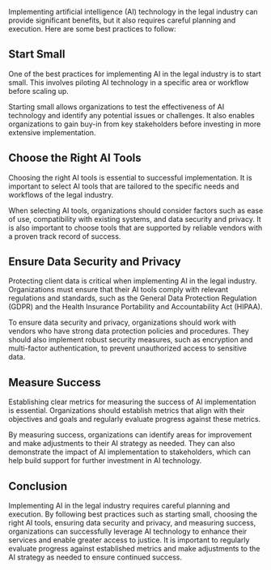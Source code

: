 
Implementing artificial intelligence (AI) technology in the legal industry can provide significant benefits, but it also requires careful planning and execution. Here are some best practices to follow:

Start Small
-----------

One of the best practices for implementing AI in the legal industry is to start small. This involves piloting AI technology in a specific area or workflow before scaling up.

Starting small allows organizations to test the effectiveness of AI technology and identify any potential issues or challenges. It also enables organizations to gain buy-in from key stakeholders before investing in more extensive implementation.

Choose the Right AI Tools
-------------------------

Choosing the right AI tools is essential to successful implementation. It is important to select AI tools that are tailored to the specific needs and workflows of the legal industry.

When selecting AI tools, organizations should consider factors such as ease of use, compatibility with existing systems, and data security and privacy. It is also important to choose tools that are supported by reliable vendors with a proven track record of success.

Ensure Data Security and Privacy
--------------------------------

Protecting client data is critical when implementing AI in the legal industry. Organizations must ensure that their AI tools comply with relevant regulations and standards, such as the General Data Protection Regulation (GDPR) and the Health Insurance Portability and Accountability Act (HIPAA).

To ensure data security and privacy, organizations should work with vendors who have strong data protection policies and procedures. They should also implement robust security measures, such as encryption and multi-factor authentication, to prevent unauthorized access to sensitive data.

Measure Success
---------------

Establishing clear metrics for measuring the success of AI implementation is essential. Organizations should establish metrics that align with their objectives and goals and regularly evaluate progress against these metrics.

By measuring success, organizations can identify areas for improvement and make adjustments to their AI strategy as needed. They can also demonstrate the impact of AI implementation to stakeholders, which can help build support for further investment in AI technology.

Conclusion
----------

Implementing AI in the legal industry requires careful planning and execution. By following best practices such as starting small, choosing the right AI tools, ensuring data security and privacy, and measuring success, organizations can successfully leverage AI technology to enhance their services and enable greater access to justice. It is important to regularly evaluate progress against established metrics and make adjustments to the AI strategy as needed to ensure continued success.
